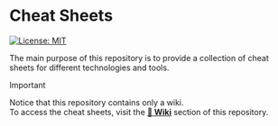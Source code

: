 # Cheat Sheets
[![License: MIT](https://img.shields.io/badge/License-MIT-yellow.svg)](https://opensource.org/licenses/MIT)

The main purpose of this repository is to provide a collection of cheat sheets for different technologies and tools.

> [!IMPORTANT]
> Notice that this repository contains only a wiki. <br/>
>To access the cheat sheets, visit the [**📖 Wiki**](https://github.com/nastaran-motiee/cheat-sheets/wiki) section of this repository.

